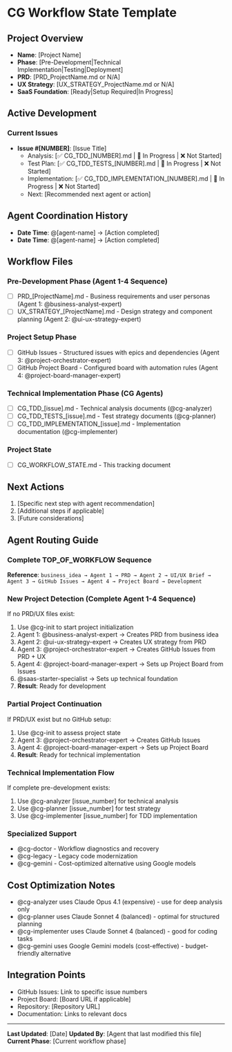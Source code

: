 # CG Workflow State Template

## Project Overview
- **Name**: [Project Name]
- **Phase**: [Pre-Development|Technical Implementation|Testing|Deployment]
- **PRD**: [PRD_ProjectName.md or N/A]
- **UX Strategy**: [UX_STRATEGY_ProjectName.md or N/A]
- **SaaS Foundation**: [Ready|Setup Required|In Progress]

## Active Development
### Current Issues
- **Issue #[NUMBER]**: [Issue Title]
  - Analysis: [✅ CG_TDD_[NUMBER].md | 🚧 In Progress | ❌ Not Started]
  - Test Plan: [✅ CG_TDD_TESTS_[NUMBER].md | 🚧 In Progress | ❌ Not Started]
  - Implementation: [✅ CG_TDD_IMPLEMENTATION_[NUMBER].md | 🚧 In Progress | ❌ Not Started]
  - Next: [Recommended next agent or action]

## Agent Coordination History
- **Date Time**: @[agent-name] → [Action completed]
- **Date Time**: @[agent-name] → [Action completed]

## Workflow Files

### Pre-Development Phase (Agent 1-4 Sequence)
- [ ] PRD_[ProjectName].md - Business requirements and user personas (Agent 1: @business-analyst-expert)
- [ ] UX_STRATEGY_[ProjectName].md - Design strategy and component planning (Agent 2: @ui-ux-strategy-expert)

### Project Setup Phase  
- [ ] GitHub Issues - Structured issues with epics and dependencies (Agent 3: @project-orchestrator-expert)
- [ ] GitHub Project Board - Configured board with automation rules (Agent 4: @project-board-manager-expert)

### Technical Implementation Phase (CG Agents)
- [ ] CG_TDD_[issue].md - Technical analysis documents (@cg-analyzer)
- [ ] CG_TDD_TESTS_[issue].md - Test strategy documents (@cg-planner)
- [ ] CG_TDD_IMPLEMENTATION_[issue].md - Implementation documentation (@cg-implementer)

### Project State
- [ ] CG_WORKFLOW_STATE.md - This tracking document

## Next Actions
1. [Specific next step with agent recommendation]
2. [Additional steps if applicable]
3. [Future considerations]

## Agent Routing Guide

### Complete TOP_OF_WORKFLOW Sequence
**Reference**: `business_idea → Agent 1 → PRD → Agent 2 → UI/UX Brief → Agent 3 → GitHub Issues → Agent 4 → Project Board → Development`

### New Project Detection (Complete Agent 1-4 Sequence)
If no PRD/UX files exist:
1. Use @cg-init to start project initialization
2. Agent 1: @business-analyst-expert → Creates PRD from business idea
3. Agent 2: @ui-ux-strategy-expert → Creates UX strategy from PRD  
4. Agent 3: @project-orchestrator-expert → Creates GitHub Issues from PRD + UX
5. Agent 4: @project-board-manager-expert → Sets up Project Board from Issues
6. @saas-starter-specialist → Sets up technical foundation
7. **Result**: Ready for development

### Partial Project Continuation
If PRD/UX exist but no GitHub setup:
1. Use @cg-init to assess project state
2. Agent 3: @project-orchestrator-expert → Creates GitHub Issues
3. Agent 4: @project-board-manager-expert → Sets up Project Board
4. **Result**: Ready for technical implementation

### Technical Implementation Flow
If complete pre-development exists:
1. Use @cg-analyzer [issue_number] for technical analysis
2. Use @cg-planner [issue_number] for test strategy
3. Use @cg-implementer [issue_number] for TDD implementation

### Specialized Support
- @cg-doctor - Workflow diagnostics and recovery
- @cg-legacy - Legacy code modernization
- @cg-gemini - Cost-optimized alternative using Google models

## Cost Optimization Notes
- @cg-analyzer uses Claude Opus 4.1 (expensive) - use for deep analysis only
- @cg-planner uses Claude Sonnet 4 (balanced) - optimal for structured planning
- @cg-implementer uses Claude Sonnet 4 (balanced) - good for coding tasks
- @cg-gemini uses Google Gemini models (cost-effective) - budget-friendly alternative

## Integration Points
- GitHub Issues: Link to specific issue numbers
- Project Board: [Board URL if applicable]
- Repository: [Repository URL]
- Documentation: Links to relevant docs

---
**Last Updated**: [Date]
**Updated By**: [Agent that last modified this file]
**Current Phase**: [Current workflow phase]